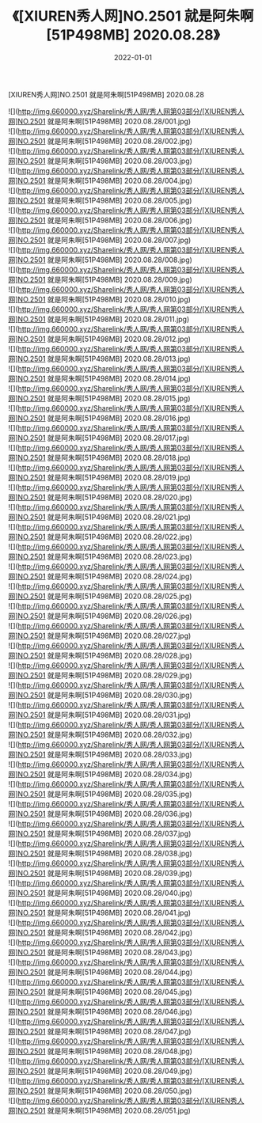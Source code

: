 ﻿---
layout: post
title:  《[XIUREN秀人网]NO.2501 就是阿朱啊[51P498MB] 2020.08.28》
date:   2022-01-01
img: http://img.660000.xyz/Sharelink/秀人网/秀人网第03部分/[XIUREN秀人网]NO.2501 就是阿朱啊[51P498MB] 2020.08.28/000.jpg
categories: [美女, 清纯, 唯美]
---

[XIUREN秀人网]NO.2501 就是阿朱啊[51P498MB] 2020.08.28

 ![](http://img.660000.xyz/Sharelink/秀人网/秀人网第03部分/[XIUREN秀人网]NO.2501 就是阿朱啊[51P498MB] 2020.08.28/001.jpg) <br>![](http://img.660000.xyz/Sharelink/秀人网/秀人网第03部分/[XIUREN秀人网]NO.2501 就是阿朱啊[51P498MB] 2020.08.28/002.jpg) <br>![](http://img.660000.xyz/Sharelink/秀人网/秀人网第03部分/[XIUREN秀人网]NO.2501 就是阿朱啊[51P498MB] 2020.08.28/003.jpg) <br>![](http://img.660000.xyz/Sharelink/秀人网/秀人网第03部分/[XIUREN秀人网]NO.2501 就是阿朱啊[51P498MB] 2020.08.28/004.jpg) <br>![](http://img.660000.xyz/Sharelink/秀人网/秀人网第03部分/[XIUREN秀人网]NO.2501 就是阿朱啊[51P498MB] 2020.08.28/005.jpg) <br>![](http://img.660000.xyz/Sharelink/秀人网/秀人网第03部分/[XIUREN秀人网]NO.2501 就是阿朱啊[51P498MB] 2020.08.28/006.jpg) <br>![](http://img.660000.xyz/Sharelink/秀人网/秀人网第03部分/[XIUREN秀人网]NO.2501 就是阿朱啊[51P498MB] 2020.08.28/007.jpg) <br>![](http://img.660000.xyz/Sharelink/秀人网/秀人网第03部分/[XIUREN秀人网]NO.2501 就是阿朱啊[51P498MB] 2020.08.28/008.jpg) <br>![](http://img.660000.xyz/Sharelink/秀人网/秀人网第03部分/[XIUREN秀人网]NO.2501 就是阿朱啊[51P498MB] 2020.08.28/009.jpg) <br>![](http://img.660000.xyz/Sharelink/秀人网/秀人网第03部分/[XIUREN秀人网]NO.2501 就是阿朱啊[51P498MB] 2020.08.28/010.jpg) <br>![](http://img.660000.xyz/Sharelink/秀人网/秀人网第03部分/[XIUREN秀人网]NO.2501 就是阿朱啊[51P498MB] 2020.08.28/011.jpg) <br>![](http://img.660000.xyz/Sharelink/秀人网/秀人网第03部分/[XIUREN秀人网]NO.2501 就是阿朱啊[51P498MB] 2020.08.28/012.jpg) <br>![](http://img.660000.xyz/Sharelink/秀人网/秀人网第03部分/[XIUREN秀人网]NO.2501 就是阿朱啊[51P498MB] 2020.08.28/013.jpg) <br>![](http://img.660000.xyz/Sharelink/秀人网/秀人网第03部分/[XIUREN秀人网]NO.2501 就是阿朱啊[51P498MB] 2020.08.28/014.jpg) <br>![](http://img.660000.xyz/Sharelink/秀人网/秀人网第03部分/[XIUREN秀人网]NO.2501 就是阿朱啊[51P498MB] 2020.08.28/015.jpg) <br>![](http://img.660000.xyz/Sharelink/秀人网/秀人网第03部分/[XIUREN秀人网]NO.2501 就是阿朱啊[51P498MB] 2020.08.28/016.jpg) <br>![](http://img.660000.xyz/Sharelink/秀人网/秀人网第03部分/[XIUREN秀人网]NO.2501 就是阿朱啊[51P498MB] 2020.08.28/017.jpg) <br>![](http://img.660000.xyz/Sharelink/秀人网/秀人网第03部分/[XIUREN秀人网]NO.2501 就是阿朱啊[51P498MB] 2020.08.28/018.jpg) <br>![](http://img.660000.xyz/Sharelink/秀人网/秀人网第03部分/[XIUREN秀人网]NO.2501 就是阿朱啊[51P498MB] 2020.08.28/019.jpg) <br>![](http://img.660000.xyz/Sharelink/秀人网/秀人网第03部分/[XIUREN秀人网]NO.2501 就是阿朱啊[51P498MB] 2020.08.28/020.jpg) <br>![](http://img.660000.xyz/Sharelink/秀人网/秀人网第03部分/[XIUREN秀人网]NO.2501 就是阿朱啊[51P498MB] 2020.08.28/021.jpg) <br>![](http://img.660000.xyz/Sharelink/秀人网/秀人网第03部分/[XIUREN秀人网]NO.2501 就是阿朱啊[51P498MB] 2020.08.28/022.jpg) <br>![](http://img.660000.xyz/Sharelink/秀人网/秀人网第03部分/[XIUREN秀人网]NO.2501 就是阿朱啊[51P498MB] 2020.08.28/023.jpg) <br>![](http://img.660000.xyz/Sharelink/秀人网/秀人网第03部分/[XIUREN秀人网]NO.2501 就是阿朱啊[51P498MB] 2020.08.28/024.jpg) <br>![](http://img.660000.xyz/Sharelink/秀人网/秀人网第03部分/[XIUREN秀人网]NO.2501 就是阿朱啊[51P498MB] 2020.08.28/025.jpg) <br>![](http://img.660000.xyz/Sharelink/秀人网/秀人网第03部分/[XIUREN秀人网]NO.2501 就是阿朱啊[51P498MB] 2020.08.28/026.jpg) <br>![](http://img.660000.xyz/Sharelink/秀人网/秀人网第03部分/[XIUREN秀人网]NO.2501 就是阿朱啊[51P498MB] 2020.08.28/027.jpg) <br>![](http://img.660000.xyz/Sharelink/秀人网/秀人网第03部分/[XIUREN秀人网]NO.2501 就是阿朱啊[51P498MB] 2020.08.28/028.jpg) <br>![](http://img.660000.xyz/Sharelink/秀人网/秀人网第03部分/[XIUREN秀人网]NO.2501 就是阿朱啊[51P498MB] 2020.08.28/029.jpg) <br>![](http://img.660000.xyz/Sharelink/秀人网/秀人网第03部分/[XIUREN秀人网]NO.2501 就是阿朱啊[51P498MB] 2020.08.28/030.jpg) <br>![](http://img.660000.xyz/Sharelink/秀人网/秀人网第03部分/[XIUREN秀人网]NO.2501 就是阿朱啊[51P498MB] 2020.08.28/031.jpg) <br>![](http://img.660000.xyz/Sharelink/秀人网/秀人网第03部分/[XIUREN秀人网]NO.2501 就是阿朱啊[51P498MB] 2020.08.28/032.jpg) <br>![](http://img.660000.xyz/Sharelink/秀人网/秀人网第03部分/[XIUREN秀人网]NO.2501 就是阿朱啊[51P498MB] 2020.08.28/033.jpg) <br>![](http://img.660000.xyz/Sharelink/秀人网/秀人网第03部分/[XIUREN秀人网]NO.2501 就是阿朱啊[51P498MB] 2020.08.28/034.jpg) <br>![](http://img.660000.xyz/Sharelink/秀人网/秀人网第03部分/[XIUREN秀人网]NO.2501 就是阿朱啊[51P498MB] 2020.08.28/035.jpg) <br>![](http://img.660000.xyz/Sharelink/秀人网/秀人网第03部分/[XIUREN秀人网]NO.2501 就是阿朱啊[51P498MB] 2020.08.28/036.jpg) <br>![](http://img.660000.xyz/Sharelink/秀人网/秀人网第03部分/[XIUREN秀人网]NO.2501 就是阿朱啊[51P498MB] 2020.08.28/037.jpg) <br>![](http://img.660000.xyz/Sharelink/秀人网/秀人网第03部分/[XIUREN秀人网]NO.2501 就是阿朱啊[51P498MB] 2020.08.28/038.jpg) <br>![](http://img.660000.xyz/Sharelink/秀人网/秀人网第03部分/[XIUREN秀人网]NO.2501 就是阿朱啊[51P498MB] 2020.08.28/039.jpg) <br>![](http://img.660000.xyz/Sharelink/秀人网/秀人网第03部分/[XIUREN秀人网]NO.2501 就是阿朱啊[51P498MB] 2020.08.28/040.jpg) <br>![](http://img.660000.xyz/Sharelink/秀人网/秀人网第03部分/[XIUREN秀人网]NO.2501 就是阿朱啊[51P498MB] 2020.08.28/041.jpg) <br>![](http://img.660000.xyz/Sharelink/秀人网/秀人网第03部分/[XIUREN秀人网]NO.2501 就是阿朱啊[51P498MB] 2020.08.28/042.jpg) <br>![](http://img.660000.xyz/Sharelink/秀人网/秀人网第03部分/[XIUREN秀人网]NO.2501 就是阿朱啊[51P498MB] 2020.08.28/043.jpg) <br>![](http://img.660000.xyz/Sharelink/秀人网/秀人网第03部分/[XIUREN秀人网]NO.2501 就是阿朱啊[51P498MB] 2020.08.28/044.jpg) <br>![](http://img.660000.xyz/Sharelink/秀人网/秀人网第03部分/[XIUREN秀人网]NO.2501 就是阿朱啊[51P498MB] 2020.08.28/045.jpg) <br>![](http://img.660000.xyz/Sharelink/秀人网/秀人网第03部分/[XIUREN秀人网]NO.2501 就是阿朱啊[51P498MB] 2020.08.28/046.jpg) <br>![](http://img.660000.xyz/Sharelink/秀人网/秀人网第03部分/[XIUREN秀人网]NO.2501 就是阿朱啊[51P498MB] 2020.08.28/047.jpg) <br>![](http://img.660000.xyz/Sharelink/秀人网/秀人网第03部分/[XIUREN秀人网]NO.2501 就是阿朱啊[51P498MB] 2020.08.28/048.jpg) <br>![](http://img.660000.xyz/Sharelink/秀人网/秀人网第03部分/[XIUREN秀人网]NO.2501 就是阿朱啊[51P498MB] 2020.08.28/049.jpg) <br>![](http://img.660000.xyz/Sharelink/秀人网/秀人网第03部分/[XIUREN秀人网]NO.2501 就是阿朱啊[51P498MB] 2020.08.28/050.jpg) <br>![](http://img.660000.xyz/Sharelink/秀人网/秀人网第03部分/[XIUREN秀人网]NO.2501 就是阿朱啊[51P498MB] 2020.08.28/051.jpg) <br>